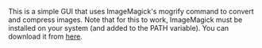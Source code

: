 This is a simple GUI that uses ImageMagick's mogrify command to convert and compress images. Note that for this to work, 
ImageMagick must be installed on your system (and added to the PATH variable). 
You can download it from [here](https://imagemagick.org/index.php).